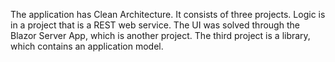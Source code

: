 The application has Clean Architecture. It consists of three projects. Logic is in a project that is a REST web service. The UI was solved through the Blazor Server App, which is another project. The third project is a library, which contains an application model. 
